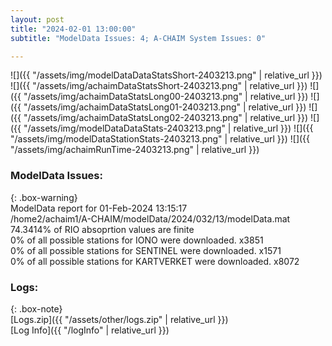 ```yaml
---
layout: post
title: "2024-02-01 13:00:00"
subtitle: "ModelData Issues: 4; A-CHAIM System Issues: 0"

---
```


![]({{ "/assets/img/modelDataDataStatsShort-2403213.png" | relative_url }})
![]({{ "/assets/img/achaimDataStatsShort-2403213.png" | relative_url }})
![]({{ "/assets/img/achaimDataStatsLong00-2403213.png" | relative_url }})
![]({{ "/assets/img/achaimDataStatsLong01-2403213.png" | relative_url }})
![]({{ "/assets/img/achaimDataStatsLong02-2403213.png" | relative_url }})
![]({{ "/assets/img/modelDataDataStats-2403213.png" | relative_url }})
![]({{ "/assets/img/modelDataStationStats-2403213.png" | relative_url }})
![]({{ "/assets/img/achaimRunTime-2403213.png" | relative_url }})


### ModelData Issues:  
  
{: .box-warning}  
 ModelData report for 01-Feb-2024 13:15:17   
 /home2/achaim1/A-CHAIM/modelData/2024/032/13/modelData.mat   
 74.3414% of RIO absoprtion values are finite   
 0% of all possible stations for IONO were downloaded. x3851   
 0% of all possible stations for SENTINEL were downloaded. x1571   
 0% of all possible stations for KARTVERKET were downloaded. x8072   
  


### Logs:  
  
{: .box-note}  
[Logs.zip]({{ "/assets/other/logs.zip" | relative_url }})  
[Log Info]({{ "/logInfo" | relative_url }})  

